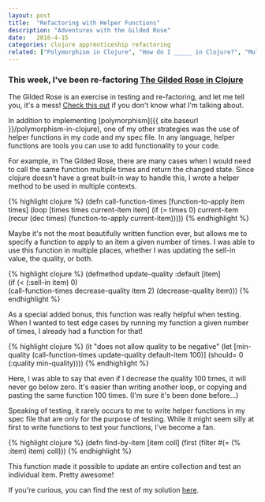 ```yaml
---
layout: post
title:  "Refactoring with Helper Functions"
description: "Adventures with the Gilded Rose"
date:   2016-4-15
categories: clojure apprenticeship refactoring
related: ["Polymorphism in Clojure", "How do I _____ in Clojure?", "Multi-Arity Functions in Clojure"]
---
```


### This week, I've been re-factoring [The Gilded Rose in Clojure]("https://github.com/mjansen401/gilded-rose-clojure")

The Gilded Rose is an exercise in testing and re-factoring, and let me tell you, it's a mess!  [Check this out](https://github.com/mjansen401/gilded-rose-clojure/blob/master/src/gilded_rose/core.clj) if you don't know what I'm talking about.

In addition to implementing [polymorphism]({{ site.baseurl }}/polymorphism-in-clojure), one of my other strategies was the use of helper functions in my code and my spec file. In any language, helper functions are tools you can use to add functionality to your code.  

For example, in The Gilded Rose, there are many cases when I would need to call the same function multiple times and return the changed state. Since clojure doesn't have a great built-in way to handle this, I wrote a helper method to be used in multiple contexts.

{% highlight clojure %}
(defn call-function-times [function-to-apply item times]
  (loop [times times current-item item]
    (if (= times 0)
      current-item
      (recur (dec times) (function-to-apply current-item)))))
{% endhighlight %}

Maybe it's not the most beautifully written function ever, but allows me to specify a function to apply to an item a given number of times. I was able to use this function in multiple places, whether I was updating the sell-in value, the quality, or both.

{% highlight clojure %}
(defmethod update-quality :default [item]		 
  (if (< (:sell-in item) 0)		    
    (call-function-times decrease-quality item 2)
    (decrease-quality item)))
{% endhighlight %}

As a special added bonus, this function was really helpful when testing. When I wanted to test edge cases by running my function a given number of times, I already had a function for that!

{% highlight clojure %}
(it "does not allow quality to be negative"
    (let [min-quality (call-function-times update-quality default-item 100)]
      (should= 0 (:quality min-quality))))
{% endhighlight %}

Here, I was able to say that even if I decrease the quality 100 times, it will never go below zero. It's easier than writing another loop, or copying and pasting the same function 100 times. (I'm sure it's been done before...)

Speaking of testing, it rarely occurs to me to write helper functions in my spec file that are only for the purpose of testing. While it might seem silly at first to write functions to test your functions, I've become a fan.

{% highlight clojure %}
(defn find-by-item [item coll]
  (first (filter #(= (% :item) item) coll)))
{% endhighlight %}

This function made it possible to update an entire collection and test an individual item. Pretty awesome!

If you're curious, you can find the rest of my solution [here](http://github.com/beccanelson/gilded-rose-clojure).
